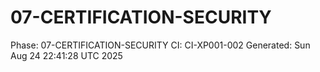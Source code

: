 # 07-CERTIFICATION-SECURITY
Phase: 07-CERTIFICATION-SECURITY
CI: CI-XP001-002
Generated: Sun Aug 24 22:41:28 UTC 2025

